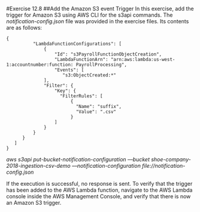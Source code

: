 #Exercise 12.8
##Add the Amazon S3 event Trigger
In this exercise, add the trigger for Amazon S3 using AWS CLI for the s3api commands. The *notification-config.json* file was provided in the exercise files. Its contents are as follows:
```
{
          "LambdaFunctionConfigurations": [
              {
                  "Id": "s3PayrollFunctionObjectCreation",
                  "LambdaFunctionArn": "arn:aws:lambda:us-west-1:accountnumber:function: PayrollProcessing",
                  "Events": [
                     "s3:ObjectCreated:*"
              ],
              "Filter": {
                  "Key": {
                    "FilterRules": [
                        {
                          "Name": "suffix",
                          "Value": ".csv"
                        }
                  ]
              }
          }
      }
   ]
}
```

*aws s3api put-bucket-notification-configuration ––bucket shoe-company-2018-ingestion-csv-demo ––notification-configuration file://notification-config.json*

If the execution is successful, no response is sent. To verify that the trigger has been added to the AWS Lambda function, navigate to the AWS Lambda console inside the AWS Management Console, and verify that there is now an Amazon S3 trigger.
